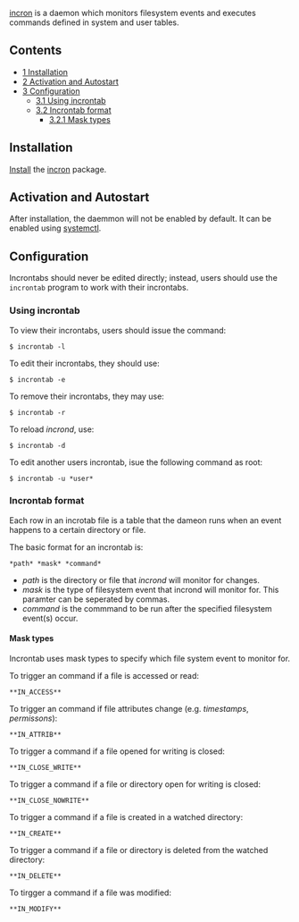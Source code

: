 [incron](http://inotify.aiken.cz/?section=incron&page=about&lang=en) is a daemon which monitors filesystem events and executes commands defined in system and user tables.

## Contents

*   [1 Installation](#Installation)
*   [2 Activation and Autostart](#Activation_and_Autostart)
*   [3 Configuration](#Configuration)
    *   [3.1 Using incrontab](#Using_incrontab)
    *   [3.2 Incrontab format](#Incrontab_format)
        *   [3.2.1 Mask types](#Mask_types)

## Installation

[Install](/index.php/Install "Install") the [incron](https://www.archlinux.org/packages/?name=incron) package.

## Activation and Autostart

After installation, the daemmon will not be enabled by default. It can be enabled using [systemctl](/index.php/Systemd#Using_units "Systemd").

## Configuration

Incrontabs should never be edited directly; instead, users should use the `incrontab` program to work with their incrontabs.

### Using incrontab

To view their incrontabs, users should issue the command:

```
$ incrontab -l

```

To edit their incrontabs, they should use:

```
$ incrontab -e

```

To remove their incrontabs, they may use:

```
$ incrontab -r

```

To reload *incrond*, use:

```
$ incrontab -d

```

To edit another users incrontab, isue the following command as root:

```
$ incrontab -u *user*

```

### Incrontab format

Each row in an incrotab file is a table that the dameon runs when an event happens to a certain directory or file.

The basic format for an incrontab is:

```
*path* *mask* *command*

```

*   *path* is the directory or file that *incrond* will monitor for changes.
*   *mask* is the type of filesystem event that incrond will monitor for. This paramter can be seperated by commas.
*   *command* is the commmand to be run after the specified filesystem event(s) occur.

#### Mask types

Incrontab uses mask types to specify which file system event to monitor for.

To trigger an command if a file is accessed or read:

```
**IN_ACCESS**

```

To trigger an command if file attributes change (e.g. *timestamps*, *permissons*):

```
**IN_ATTRIB**

```

To trigger a command if a file opened for writing is closed:

```
**IN_CLOSE_WRITE**

```

To trigger a command if a file or directory open for writing is closed:

```
**IN_CLOSE_NOWRITE**

```

To trigger a command if a file is created in a watched directory:

```
**IN_CREATE**

```

To trigger a command if a file or directory is deleted from the watched directory:

```
**IN_DELETE**

```

To tirgger a command if a file was modified:

```
**IN_MODIFY**

```